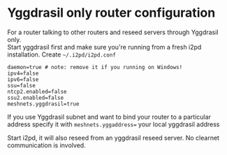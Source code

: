 # Yggdrasil only router configuration

For a router talking to other routers and reseed servers through Yggdrasil only.  
Start yggdrasil first and make sure you're running from a fresh i2pd installation. Create `~/.i2pd/i2pd.conf`

```
daemon=true # note: remove it if you running on Windows!
ipv4=false
ipv6=false
ssu=false
ntcp2.enabled=false
ssu2.enabled=false
meshnets.yggdrasil=true  
```

If you use Yggdrasil subnet and want to bind your router to a particular address specify it with
`meshnets.yggaddress=` your local yggdrasil address

Start i2pd, it will also reseed from an yggdrasil reseed server. No clearnet communication is involved. 
